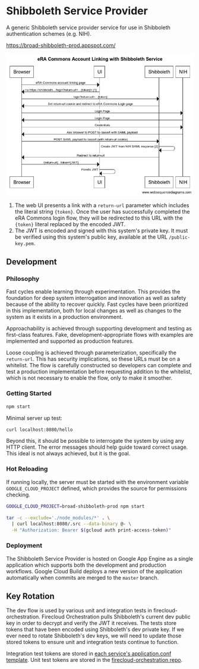 # Shibboleth Service Provider

A generic Shibboleth service provider service for use in Shibboleth authentication schemes (e.g. NIH).

https://broad-shibboleth-prod.appspot.com/

![eRA Commons Account Linking Sequence Diagram](era-commons-flow.png)

<!--
title eRA Commons Account Linking with Shibboleth Service
Browser->UI: eRA Commons account linking page
UI->Browser: <a https://shibboleth.../login?return-url=...{token}> [1]
Browser->Shibboleth: login?return-url=...{token}
Shibboleth->Browser: Set return-url cookie and redirect to eRA Commons Login page
Browser->NIH: Login Page
NIH->Browser: Login Page
Browser->NIH: Credentials
NIH->Browser: Ask broswer to POST to /assert with SAML payload
Browser->Shibboleth: POST SAML payload to /assert (with return-url cookie)
Shibboleth->Shibboleth: Create JWT from NIH SAML response [2]
Shibboleth->Browser: Redirect to return-url
Browser->UI: /[return-url]...token=[JWT]
UI->UI: Handle JWT
-->

1. The web UI presents a link with a `return-url` parameter which includes the literal string `{token}`. Once the user has successfully completed the eRA Commons login flow, they will be redirected to this URL with the `{token}` literal replaced by the encoded JWT.
2. The JWT is encoded and signed with this system's private key. It must be verified using this system's public key, available at the URL `/public-key.pem`.

## Development

### Philosophy

Fast cycles enable learning through experimentation. This provides the foundation for deep system interrogation and innovation as well as safety because of the ability to recover quickly. Fast cycles have been prioritized in this implementation, both for local changes as well as changes to the system as it exists in a production environment.

Approachability is achieved through supporting development and testing as first-class features. Fake, development-appropriate flows with examples are implemented and supported as production features.

Loose coupling is achieved through parameterization, specifically the `return-url`. This has security implications, so these URLs must be on a whitelist. The flow is carefully constructed so developers can complete and test a production implementation before requesting addition to the whitelist, which is not necessary to enable the flow, only to make it smoother.

### Getting Started

```bash
npm start
```

Minimal server up test:

```bash
curl localhost:8080/hello
```

Beyond this, it should be possible to interrogate the system by using any HTTP client. The error messages should help guide toward correct usage. This ideal is not always achieved, but it is the goal.

### Hot Reloading

If running locally, the server must be started with the environment variable `GOOGLE_CLOUD_PROJECT` defined, which provides the source for permissions checking.

```bash
GOOGLE_CLOUD_PROJECT=broad-shibboleth-prod npm start
```

```bash
tar -c --exclude='./node_modules/*' . \
  | curl localhost:8080/.src --data-binary @- \
  -H "Authorization: Bearer $(gcloud auth print-access-token)"
```

### Deployment

The Shibboleth Service Provider is hosted on Google App Engine as a single application which supports both the development and production workflows.
Google Cloud Build deploys a new version of the application automatically when commits are merged to the `master` branch. 

## Key Rotation
The dev flow is used by various unit and integration tests in firecloud-orchestration. Firecloud Orchestration pulls Shibboleth's current dev public key in order
to decrypt and verify the JWT it receives. The tests store tokens that have been encoded using Shibboleth's dev private key. If we ever need to rotate
Shibboleth's dev keys, we will need to update those stored tokens to ensure unit and integration tests continue to function.

Integration test tokens are stored in [each service's application.conf template](https://github.com/broadinstitute/firecloud-automated-testing/tree/master/configs). Unit test tokens are stored in the [firecloud-orchestration repo](https://github.com/broadinstitute/firecloud-orchestration/blob/develop/src/test/scala/org/broadinstitute/dsde/firecloud/webservice/NihApiServiceSpec.scala).
